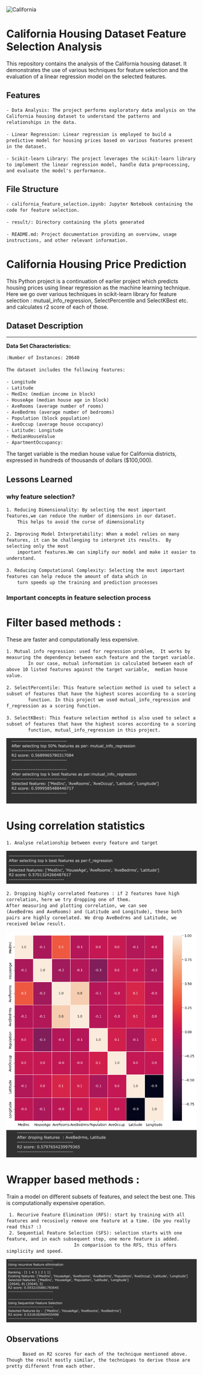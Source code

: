 <!-- ![plot](./result/cal_housing.jpeg) -->
<img src="./result/feature_sselection1.web" alt="California" height="350" width="700">

# California Housing Dataset Feature Selection Analysis

This repository contains the analysis of the California housing dataset. It demonstrates the use of various techniques for feature selection and the evaluation of a linear regression model on the selected features.



## Features

    - Data Analysis: The project performs exploratory data analysis on the California housing dataset to understand the patterns and relationships in the data.

    - Linear Regression: Linear regression is employed to build a predictive model for housing prices based on various features present in the dataset.

    - Scikit-learn Library: The project leverages the scikit-learn library to implement the linear regression model, handle data preprocessing, and evaluate the model's performance.


## File Structure


    - california_feature_selection.ipynb: Jupyter Notebook containing the code for feature selection.

    - result/: Directory containing the plots generated

    - README.md: Project documentation providing an overview, usage instructions, and other relevant information.
# California Housing Price Prediction

This Python project is a continuation of earlier project which predicts housing prices using linear regression as the machine learning technique. Here we go over various techniques in scikit-learn library for feature selection : mutual_info_regression, SelectPercentile and SelectKBest etc. and calculates r2 score of each of those.




## Dataset Description
--------------------------

**Data Set Characteristics:**

    :Number of Instances: 20640

    The dataset includes the following features:

    - Longitude
    - Latitude
    - MedInc (median income in block)
    - HouseAge (median house age in block)
    - AveRooms (average number of rooms)
    - AveBedrms (average number of bedrooms)
    - Population (block population)
    - AveOccup (average house occupancy)
    - Latitude: Longitude
    - MedianHouseValue
    - ApartmentOccupancy:

The target variable is the median house value for California districts,
expressed in hundreds of thousands of dollars ($100,000).


## Lessons Learned

### why feature selection?
    1. Reducing Dimensionality: By selecting the most important features,we can reduce the number of dimensions in our dataset. 
        This helps to avoid the curse of dimensionality

    2. Improving Model Interpretability: When a model relies on many features, it can be challenging to interpret its results.  By selecting only the most 
        important features.We can simplify our model and make it easier to understand.

    3. Reducing Computational Complexity: Selecting the most important features can help reduce the amount of data which in 
        turn speeds up the training and prediction processes
    

### Important concepts in feature selection process

# Filter based methods : 
These are faster and computationally less expensive.

    1. Mutual info regression: used for regression problem,  It works by measuring the dependency between each feature and the target variable. 
            In our case, mutual information is calculated between each of above 10 listed features against the target variable,  median house value. 

    2. SelectPercentile: This feature selection method is used to select a subset of features that have the highest scores according to a scoring
            function. In this project we used mutual_info_regression and f_regression as a scoring function. 

    3. SelectKBest: This feature selection method is also used to select a subset of features that have the highest scores according to a scoring 
            function, mutual_info_regression in this project.
![App Screenshot](./result/filter_based.png)

# Using correlation statistics
    1. Analyse relationship between every feature and target 
![App Screenshot](./result/correlation-1.png)

    2. Dropping highly correlated features : if 2 features have high correlation, here we try dropping one of them. 
    After measuring and plotting correlation, we can see 
    (AveBedrms and AveRooms) and (Latitude and Longitude), these both pairs are highly coreelated. We drop AveBedrms and Latitude, we received below result. 
![App Screenshot](./result/correlation.png)
![App Screenshot](./result/drop_corelated.png)

# Wrapper based methods : 
Train a model on different subsets of features, and select the best one. This is computationally expensive operation.

     1. Recurive Feature Elimination (RFS): start by training with all features and recusively remove one feature at a time. (Do you really read this? :)
     2. Sequential Feature Selection (SFS): selection starts with one feature, and in each subsequent step, one more feature is added.
                             In comparision to the RFS, this offers simplicity and speed.
![App Screenshot](./result/wrapper_based.png)     

## Observations
          Based on R2 scores for each of the technique mentioned above. Though the result mostly similar, the techniques to derive those are pretty different from each other.





